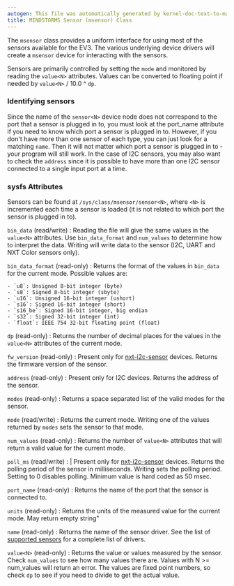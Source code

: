```yaml
---
autogen: This file was automatically generated by kernel-doc-text-to-markdown.py
title: MINDSTORMS Sensor (msensor) Class
---
```


The `msensor` class provides a uniform interface for using most of the sensors
available for the EV3. The various underlying device drivers will create a
`msensor` device for interacting with the sensors.

Sensors are primarily controlled by setting the `mode` and monitored by
reading the `value<N>` attributes. Values can be converted to floating point
if needed by `value<N>` / 10.0 ^ `dp`.

### Identifying sensors

Since the name of the `sensor<N>` device node does not correspond to the port
that a sensor is plugged in to, you must look at the port_name attribute if
you need to know which port a sensor is plugged in to. However, if you don't
have more than one sensor of each type, you can just look for a matching
`name`. Then it will not matter which port a sensor is plugged in to - your
program will still work. In the case of I2C sensors, you may also want to
check the `address` since it is possible to have more than one I2C sensor
connected to a single input port at a time.

### sysfs Attributes

Sensors can be found at `/sys/class/msensor/sensor<N>`, where `<N>` is
incremented each time a sensor is loaded (it is not related to which port
the sensor is plugged in to).

`bin_data` (read/write)
: Reading the file will give the same values in the `value<N>` attributes.
    Use `bin_data_format` and `num_values` to determine how to interpret
    the data. Writing will write data to the sensor (I2C, UART and NXT
    Color sensors only).

`bin_data_format` (read-only)
: Returns the format of the values in `bin_data` for the current mode.
    Possible values are:

    - `u8`: Unsigned 8-bit integer (byte)
    - `s8`: Signed 8-bit integer (sbyte)
    - `u16`: Unsigned 16-bit integer (ushort)
    - `s16`: Signed 16-bit integer (short)
    - `s16_be`: Signed 16-bit integer, big endian
    - `s32`: Signed 32-bit integer (int)
    - `float`: IEEE 754 32-bit floating point (float)

`dp` (read-only)
: Returns the number of decimal places for the values in the `value<N>`
    attributes of the current mode.

`fw_version` (read-only)
: Present only for [nxt-i2c-sensor] devices. Returns the firmware version of
    the sensor.

`address` (read-only)
: Present only for I2C devices. Returns the address of the sensor.

`modes` (read-only)
: Returns a space separated list of the valid modes for the sensor.

`mode` (read/write)
: Returns the current mode. Writing one of the values returned by `modes` sets
    the sensor to that mode.

`num_values` (read-only)
: Returns the number of `value<N>` attributes that will return a valid value
    for the current mode.

`poll_ms` (read/write)
: | Present only for [nxt-i2c-sensor] devices. Returns the polling period of
    the sensor in milliseconds. Writing sets the polling period. Setting to
    0 disables polling. Minimum value is hard coded as 50 msec.

`port_name` (read-only)
: Returns the name of the port that the sensor is connected to.

`units` (read-only)
: Returns the units of the measured value for the current mode. May return
    empty string"

`name` (read-only)
: Returns the name of the sensor driver. See the list of [supported sensors]
    for a complete list of drivers.

`value<N>` (read-only)
: Returns the value or values measured by the sensor. Check `num_values` to
    see how many values there are. Values with N >= num_values will return an
    error. The values are fixed point numbers, so check `dp` to see if you
    need to divide to get the actual value.

[nxt-i2c-sensor]: ../nxt-i2c-sensor
[supported sensors]: /docs/sensors#supported-sensors
